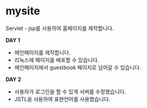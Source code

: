 # mysite
Servlet - jsp를 사용하여 홈페이지를 제작합니다.


**DAY 1**
- 메인페이지를 제작합니다.
- 리눅스에 페이지를 배포할 수 있습니다.
- 메인페이지에서 guestbook 페이지로 넘어갈 수 있습니다.


**DAY 2**
- 사용자가 로그인을 할 수 있게 서버를 수정했습니다.
- JSTL을 사용하여 표현언어를 사용했습니다.
